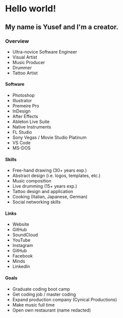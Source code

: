 # Hello world!

## My name is Yusef and I'm a creator.

### Overview
 - Ultra-novice Software Engineer
 - Visual Artist
 - Music Producer 
 - Drummer 
 - Tattoo Artist
 
#### Software
 - Photoshop
 - Illustrator
 - Premeire Pro
 - InDesign
 - After Effects
 - Ableton Live Suite
 - Native Instruments
 - FL Studio
 - Sony Vegas / Movie Studio Platinum
 - VS Code
 - MS-DOS
 
#### Skills
 - Free-hand drawing (30+ years exp.)
 - Abstract design (i.e. logos, templates, etc.)
 - Music composition
 - Live drumming (15+ years exp.)
 - Tattoo design and application
 - Cooking (Italian, Japanese, German)
 - Social networking skills
 
#### Links
 - Website
 - GitHub
 - SoundCloud
 - YouTube
 - Instagram
 - GitHub
 - Facebook
 - Minds
 - LinkedIn
 
#### Goals
- Graduate coding boot camp
- Get coding job / master coding
- Expand production company (Cynical Productions)
- Make music full time
- Open own restaurant (name redacted)
